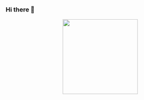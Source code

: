 ### Hi there 👋

<p align="center">
  <img src="https://github.com/demartini/demartini/blob/master/code.gif" width="200">
</p>

<!--
**hakan2259/hakan2259** is a ✨ _special_ ✨ repository because its `README.md` (this file) appears on your GitHub profile.

Here are some ideas to get you started:

- 🔭 I’m currently working on ...
- 🌱 I’m currently learning ...
- 👯 I’m looking to collaborate on ...
- 🤔 I’m looking for help with ...
- 💬 Ask me about ...
- 📫 How to reach me: ...
- 😄 Pronouns: ...
- ⚡ Fun fact: ...
-->
